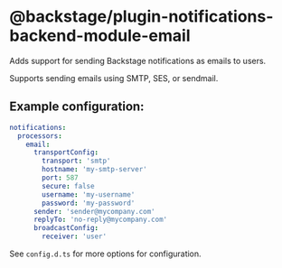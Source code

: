 # @backstage/plugin-notifications-backend-module-email

Adds support for sending Backstage notifications as emails to users.

Supports sending emails using SMTP, SES, or sendmail.

## Example configuration:

```yaml
notifications:
  processors:
    email:
      transportConfig:
        transport: 'smtp'
        hostname: 'my-smtp-server'
        port: 587
        secure: false
        username: 'my-username'
        password: 'my-password'
      sender: 'sender@mycompany.com'
      replyTo: 'no-reply@mycompany.com'
      broadcastConfig:
        receiver: 'user'
```

See `config.d.ts` for more options for configuration.

